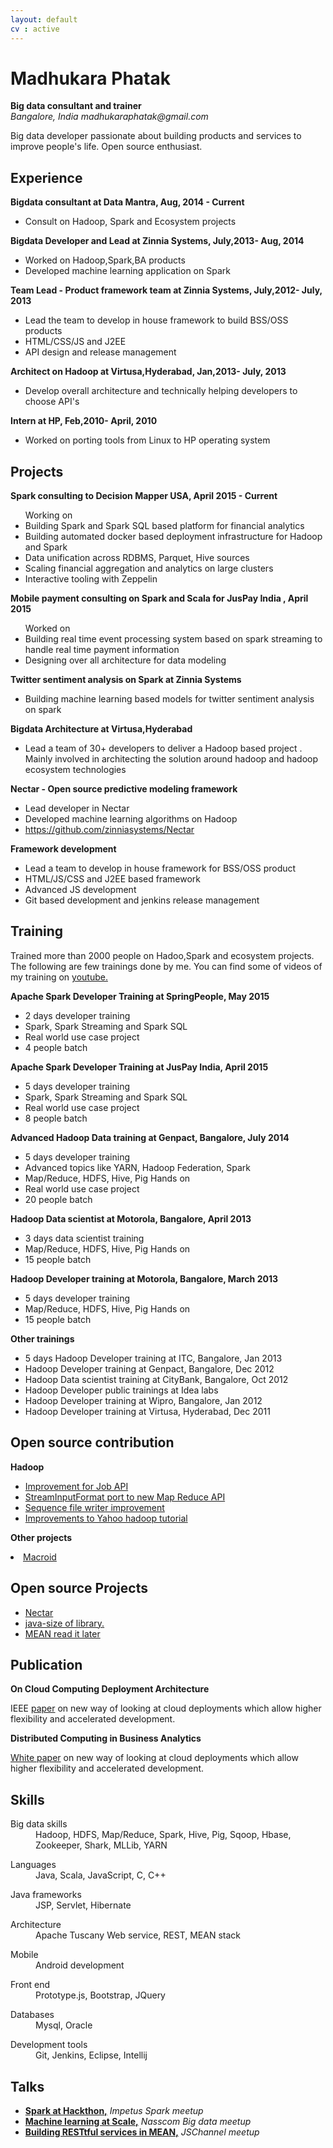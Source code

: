 ```yaml
---
layout: default
cv : active
---
```

 <div class="row">
 <div class="col-sm-12">
 	<h1> Madhukara Phatak</h1>
 	<span><strong>Big data consultant and trainer</strong></span>
 	<address>
 	<span>Bangalore, India</span>
 	<span>madhukaraphatak@gmail.com</span>
 	</address>

  <p>
   Big data developer passionate about building products and services to improve people's life. Open source enthusiast.
  </p>

  <h2> Experience</h2>

  <p><strong>Bigdata consultant at Data Mantra, Aug, 2014 - Current </strong></p>  

  <ul>
  	<li>Consult on Hadoop, Spark and Ecosystem projects</li>
  </ul>


  <p><strong>Bigdata Developer and Lead at Zinnia Systems, July,2013- Aug, 2014</strong></p>  
  <ul>
  	<li>Worked on Hadoop,Spark,BA products</li>
  	<li> Developed machine learning application on Spark</li>
  </ul>

  <p><strong>Team Lead - Product framework team at Zinnia Systems, July,2012- July, 2013</strong></p>  
  <ul>
  	<li>Lead the team to develop in house framework to build BSS/OSS products</li>
  	<li>HTML/CSS/JS and J2EE</li>
  	<li>API design and release management</li>
  </ul>

  <p><strong>Architect on Hadoop at Virtusa,Hyderabad, Jan,2013- July, 2013</strong></p>  
  <ul>
  	<li>Develop overall architecture and technically helping developers to choose API's</li>
  </ul>

  <p><strong>Intern at HP,
   Feb,2010- April, 2010</strong></p>  
  <ul>
  	<li>Worked on porting tools from Linux to HP operating system</li>
  </ul>


  <h2> Projects </h2>

  <p><strong>Spark consulting to Decision Mapper USA, April 2015 - Current </strong></p>  
 <ul>
    Working on

   <li>Building Spark and Spark SQL based platform for financial analytics</li>

   <li>Building automated docker based deployment infrastructure for Hadoop and Spark</li>

   <li>Data unification across RDBMS, Parquet, Hive sources</li>

   <li>Scaling financial aggregation and analytics on large clusters</li>

  <li> Interactive tooling with Zeppelin </li>
 </ul>


  <p><strong>Mobile payment consulting on Spark and Scala for JusPay India , April 2015</strong></p>  
 <ul>
    Worked on

   <li>Building real time event processing system based on
   spark streaming to handle real time payment information</li>
   <li>Designing over all architecture for data modeling</li>
 </ul>


   <p><strong>Twitter sentiment analysis on Spark at Zinnia Systems</strong></p>  
  <ul>
  	<li>Building machine learning based models for twitter sentiment analysis on spark</li>
  </ul>


   <p><strong>Bigdata Architecture at Virtusa,Hyderabad</strong></p>  
  <ul>
  	<li>Lead a team of 30+ developers to deliver a Hadoop based project . Mainly involved in
    architecting the solution around hadoop and hadoop ecosystem technologies</li>
  </ul>

  <p><strong>Nectar - Open source predictive modeling framework</strong></p>  
  <ul>
  	<li>Lead developer in Nectar</li>
  	<li>Developed machine learning algorithms on Hadoop</li>
  	<li><a href="https://github.com/zinniasystems/Nectar">https://github.com/zinniasystems/Nectar</a></li>
  </ul>

  <p><strong>Framework development</strong></p>  
  <ul>
  	<li>Lead a team to develop in house framework for BSS/OSS product</li>
  	<li>HTML/JS/CSS and J2EE based framework</li>
  	<li>Advanced JS development</li>
  	<li>Git based development and jenkins release management</li>
  </ul>

  <h2 id="training"> Training </h2>

   <p>Trained more than 2000 people on Hadoo,Spark and ecosystem projects. The following are few trainings done by me. You can find some of videos of my training on <a href="https://www.youtube.com/watch?v=WVdyuVwWcBc" blank="true"> youtube.</a></p>

   <p><strong>Apache Spark Developer Training at SpringPeople, May 2015 </strong>
   <ul>
   <li>2 days developer training</li>
   <li>Spark, Spark Streaming and Spark SQL</li>
   <li> Real world use case project</li>
   <li> 4 people batch</li>
   </ul>

   <p><strong>Apache Spark Developer Training at JusPay India, April 2015</strong>
   <ul>
   <li>5 days developer training</li>
   <li>Spark, Spark Streaming and Spark SQL</li>
   <li> Real world use case project</li>
   <li> 8 people batch</li>
   </ul>

   <p><strong>Advanced Hadoop Data training at Genpact, Bangalore, July 2014</strong>
   <ul>
   <li>5 days developer training</li>
   <li>Advanced topics like YARN, Hadoop Federation, Spark</li>
   <li>Map/Reduce, HDFS, Hive, Pig Hands on</li>
   <li> Real world use case project</li>
   <li> 20 people batch</li>
   </ul>

   <p><strong>Hadoop Data scientist at Motorola, Bangalore, April 2013</strong>
   <ul>
   <li>3 days data scientist training</li>
   <li>Map/Reduce, HDFS, Hive, Pig Hands on</li>
   <li> 15 people batch</li>
   </ul>


   <p><strong>Hadoop Developer training at Motorola, Bangalore, March 2013</strong>
   <ul>
   <li>5 days developer training</li>
   <li>Map/Reduce, HDFS, Hive, Pig Hands on</li>
   <li> 15 people batch</li>
   </ul>

   <p><strong>Other trainings</strong>

   <ul>
   <li>5 days Hadoop Developer training at ITC, Bangalore, Jan 2013</li>
   <li>Hadoop Developer training at Genpact, Bangalore, Dec 2012</li>
   <li>Hadoop Data scientist training at CityBank, Bangalore, Oct 2012</li>
   <li> Hadoop Developer public trainings at Idea labs</li>
   <li>Hadoop Developer training at Wipro, Bangalore, Jan 2012 </li>
   <li>Hadoop Developer training at Virtusa, Hyderabad, Dec 2011</li>
  </ul>

  <h2> Open source contribution</h2>

  <p><strong>Hadoop</strong></p>  
  <ul>
  <li> <a href="https://issues.apache.org/jira/browse/MAPREDUCE-4371">Improvement for Job API </a></li>
  <li> <a href="https://issues.apache.org/jira/browse/HADOOP-8521">StreamInputFormat port to new Map Reduce API</a></li>
  <li> <a href="https://issues.apache.org/jira/browse/HADOOP-8531">Sequence file writer improvement</a></li>  
  <li> <a href="https://bitbucket.org/phatak_dev/yahoohadooptutorialcoderw">Improvements to Yahoo hadoop tutorial</a></li>  
  </ul>

  <p><strong>Other projects</strong></p>
  <li> <a href="https://github.com/macroid/macroid-starter">
  Macroid</a></li>

  <h2> Open source Projects </h2>
  <ul>
  <li> <a href="https://github.com/zinniasystems/Nectar">
  Nectar</a></li>
  <li> <a href="https://github.com/phatak-dev/mean-readitlater">java-size of library.</a></li>
  <li> <a href="https://github.com/phatak-dev/mean-readitlater">
  MEAN read it later</a></li>
  </ul>

 <h2> Publication </h2>
 <p><strong>On Cloud Computing Deployment Architecture</strong></p>
 <p> IEEE <a href="http://ieeexplore.ieee.org/xpl/articleDetails.jsp?tp=&amp;arnumber=5643276&amp;url=http://ieeexplore.ieee.org/xpls/abs_all.jsp?arnumber=5643276#!">paper</a> on new way of looking at cloud deployments which allow higher flexibility
and accelerated development.

<p><strong>Distributed Computing in Business Analytics</strong></p>
 <p> <a href="http://zinniasystems.com/pdfs/Distributed_Computing_in_Business_Analytics.pdf">White paper</a> on new way of looking at cloud deployments which allow higher flexibility
and accelerated development.



 <h2> Skills </h2>
 <dl class="dl-horizontal">
  <dt>Big data skills</dt>
  <dd> Hadoop, HDFS, Map/Reduce, Spark, Hive, Pig, Sqoop, Hbase, Zookeeper, Shark, MLLib, YARN
  </dd>
  </dl>

  <dl class="dl-horizontal">
  <dt>Languages</dt>
  <dd> Java, Scala, JavaScript, C, C++
  </dd>
  </dl>
  <dl class="dl-horizontal">
  <dt>Java frameworks</dt>
  <dd> JSP, Servlet, Hibernate
  </dd>
  </dl>
  <dl class="dl-horizontal">
  <dt>Architecture</dt>
  <dd> Apache Tuscany Web service, REST, MEAN stack
  </dd>
  </dl>
  <dl class="dl-horizontal">
  <dt>Mobile</dt>
  <dd> Android development
  </dd>
  </dl>
  <dl class="dl-horizontal">
  <dt>Front end</dt>
  <dd> Prototype.js, Bootstrap, JQuery
  </dd>
  </dl>
  <dl class="dl-horizontal">
  <dt>Databases</dt>
  <dd>Mysql, Oracle
  </dd>
  </dl>
  <dl class="dl-horizontal">
  <dt>Development tools</dt>
  <dd>Git, Jenkins, Eclipse, Intellij
  </dd>
  </dl>

<h2> Talks</h2>
<ul>
 <li><a href="http://www.slideshare.net/madhukaraphatak/spark-athackthon8jan2014"><strong>Spark at Hackthon,</strong></a><i> Impetus Spark meetup</i> </li>
 <li><a href="http://www.slideshare.net/madhukaraphatak/machine-learninginspark"><strong>Machine learning at Scale,</strong></a><i> Nasscom Big data meetup</i> </li>
 <li><a href="http://www.slideshare.net/madhukaraphatak/mean-41838061"><strong>Building RESTtful services in MEAN,</strong></a><i> JSChannel meetup</i> </li>

</ul>
</div>
</div>

